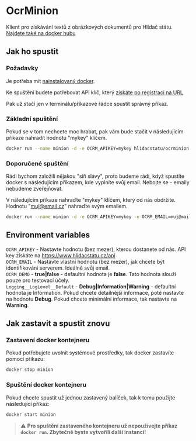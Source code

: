 # OcrMinion

Klient pro získávání textů z obrázkových dokumentů pro Hlídač státu.
[Najdete také na docker hubu](https://hub.docker.com/r/hlidacstatu/ocrminion)

## Jak ho spustit

### Požadavky

Je potřeba mít [nainstalovaný docker](https://docs.docker.com/install/).

Ke spuštění budete potřebovat API klíč, který [získáte po registraci na URL](https://www.hlidacstatu.cz/api)

Pak už stačí jen v terminálu/příkazové řádce spustit správný příkaz.

### Základní spuštění

Pokud se v tom nechcete moc hrabat, pak vám bude stačit v následujícím příkaze nahradit hodnotu "mykey" klíčem.

```  sh
docker run --name minion -d -e OCRM_APIKEY=mykey hlidacstatu/ocrminion:latest
```

### Doporučené spuštění

Rádi bychom založili nějakou "síň slávy", proto budeme rádi, když spustíte docker s následujícím příkazem, kde vyplníte svůj email. Nebojte se - emaily nebudeme zveřejňovat.  

V náledujícím příkaze nahraďte "mykey" klíčem, který od nás obdržíte. Hodnotu "muj@email.cz" nahraďte svým emailem.

```  sh
docker run --name minion -d -e OCRM_APIKEY=mykey -e OCRM_EMAIL=muj@mail.cz hlidacstatu/ocrminion:latest
```

## Environment variables

`OCRM_APIKEY` - Nastavte hodnotu (bez mezer), kterou dostanete od nás. API key získáte na https://www.hlidacstatu.cz/api  
`OCRM_EMAIL` - Nastavte vlastní hodnotu (bez mezer), jak chcete být identifikováni serverem. Ideálně svůj email.  
`OCRM_DEMO` - **true|false** - defaultní hodnota je **false**. Tato hodnota slouží pouze pro testovací účely.  
`Logging__LogLevel__Default` - **Debug|Information|Warning** - defaultní hodnota je Information. Pokud chcete detailnější informace, poté nastavte na hodnotu **Debug**. Pokud chcete minimální informace, tak nastavte na **Warning**.  

## Jak zastavit a spustit znovu

### Zastavení docker kontejneru

Pokud potřebujete uvolnit systémové prostředky, tak docker zastavíte pomocí příkazu:  

``` sh
docker stop minion
```  

### Spuštění docker kontejneru

Pokud chcete spustit už jednou zastavený balíček, tak k tomu použijte následující příkaz:  

``` sh
docker start minion
```  

> :warning: **Pro spuštění zastaveného kontejneru už nepoužívejte příkaz `docker run`. Zbytečně byste vytvořili další instanci!**  

